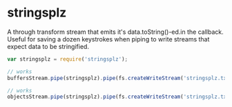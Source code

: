 stringsplz
==========

A through transform stream that emits it's data.toString()-ed.in the callback.
Useful for saving a dozen keystrokes when piping to write streams that expect
data to be stringified.

```javascript
var stringsplz = require('stringsplz');

// works
buffersStream.pipe(stringsplz).pipe(fs.createWriteStream('stringsplz.txt');

// works
objectsStream.pipe(stringsplz).pipe(fs.createWriteStream('stringsplz.txt');
```
